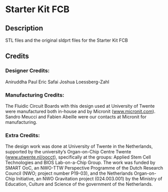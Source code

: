 # Starter Kit FCB

## Description
STL files and the original sldprt files for the Starter Kit FCB



## Credits

### Designer Credits:
Aniruddha Paul
Eric Safai
Joshua Loessberg-Zahl

### Manufacturing Credits:
The Fluidic Circuit Boards with this design used at University of Twente were manufactured both in-house and by Micronit (www.micronit.com). Sandro Meucci and Fabien Abeille were our contacts at Micronit for manufacturing.

### Extra Credits:
The design work was done at University of Twente in the Netherlands, supported by the university’s Organ-on-Chip Centre Twente (www.utwente.nl/oocct), specifically at the groups: Applied Stem Cell Technologies and BIOS Lab-on-a-Chip Group. 
The work was funded by SMART OoC, an NWO-TTW Perspective Programme of the Dutch Research Council (NWO; project number P19-03), and the Netherlands Organ-on-Chip Initiative, an NWO Gravitation project (024.003.001) by the Ministry of Education, Culture and Science of the government of the Netherlands.
